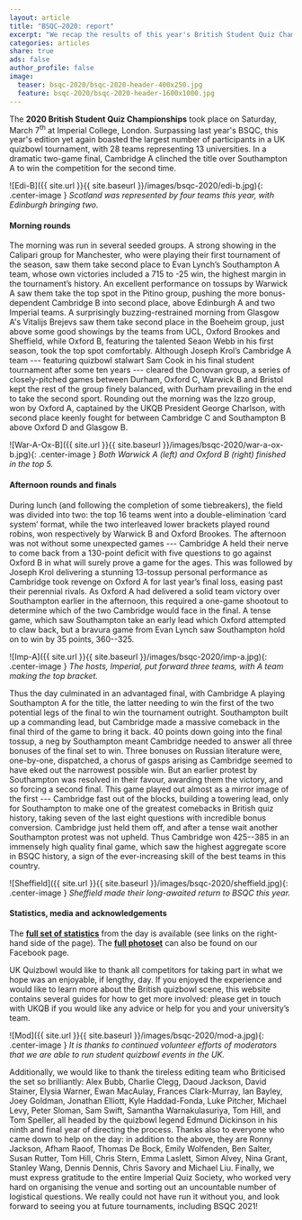 ```yaml
---
layout: article
title: "BSQC–2020: report"
excerpt: "We recap the results of this year's British Student Quiz Championships."
categories: articles
share: true
ads: false
author_profile: false
image:
  teaser: bsqc-2020/bsqc-2020-header-400x250.jpg
  feature: bsqc-2020/bsqc-2020-header-1600x1000.jpg
---
```


The **2020 British Student Quiz Championships** took place on Saturday, March 7<sup>th</sup> at Imperial College, London. Surpassing last year's BSQC, this year's edition yet again boasted the largest number of participants in a UK quizbowl tournament, with 28 teams representing 13 universities. In a dramatic two-game final, Cambridge A clinched the title over Southampton A to win the competition for the second time.

![Edi-B]({{ site.url }}{{ site.baseurl }}/images/bsqc-2020/edi-b.jpg){: .center-image }
*Scotland was represented by four teams this year, with Edinburgh bringing two.*

#### Morning rounds

The morning was run in several seeded groups. A strong showing in the Calipari group for Manchester, who were playing their first tournament of the season, saw them take second place to Evan Lynch’s Southampton A team, whose own victories included a 715 to -25 win, the highest margin in the tournament’s history. An excellent performance on tossups by Warwick A saw them take the top spot in the Pitino group, pushing the more bonus-dependent Cambridge B into second place, above Edinburgh A and two Imperial teams. A surprisingly buzzing-restrained morning from Glasgow A's Vitalijs Brejevs saw them take second place in the Boeheim group, just above some good showings by the teams from UCL, Oxford Brookes and Sheffield, while Oxford B, featuring the talented Seaon Webb in his first season, took the top spot comfortably. Although Joseph Krol’s Cambridge A team --- featuring quizbowl stalwart Sam Cook in his final student tournament after some ten years --- cleared the Donovan group, a series of closely-pitched games between Durham, Oxford C, Warwick B and Bristol kept the rest of the group finely balanced, with Durham prevailing in the end to take the second sport. Rounding out the morning was the Izzo group, won by Oxford A, captained by the UKQB President George Charlson, with second place keenly fought for between Cambridge C and Southampton B above Oxford D and Glasgow B.

![War-A-Ox-B]({{ site.url }}{{ site.baseurl }}/images/bsqc-2020/war-a-ox-b.jpg){: .center-image }
*Both Warwick A (left) and Oxford B (right) finished in the top 5.*

#### Afternoon rounds and finals

During lunch (and following the completion of some tiebreakers), the field was divided into two: the top 16 teams went into a double-elimination ‘card system’ format, while the two interleaved lower brackets played round robins, won respectively by Warwick B and Oxford Brookes. The afternoon was not without some unexpected games --- Cambridge A held their nerve to come back from a 130-point deficit with five questions to go against Oxford B in what will surely prove a game for the ages. This was followed by Joseph Krol delivering a stunning 13-tossup personal performance as Cambridge took revenge on Oxford A for last year’s final loss, easing past their perennial rivals. As Oxford A had delivered a solid team victory over Southampton earlier in the afternoon, this required a one-game shootout to determine which of the two Cambridge would face in the final. A tense game, which saw Southampton take an early lead which Oxford attempted to claw back, but a bravura game from Evan Lynch saw Southampton hold on to win by 35 points, 360--325.

![Imp-A]({{ site.url }}{{ site.baseurl }}/images/bsqc-2020/imp-a.jpg){: .center-image }
*The hosts, Imperial, put forward three teams, with A team making the top bracket.*

Thus the day culminated in an advantaged final, with Cambridge A playing Southampton A for the title, the latter needing to win the first of the two potential legs of the final to win the tournament outright. Southampton built up a commanding lead, but Cambridge made a massive comeback in the final third of the game to bring it back. 40 points down going into the final tossup, a neg by Southampton meant Cambridge needed to answer all three bonuses of the final set to win. Three bonuses on Russian literature were, one-by-one, dispatched, a chorus of gasps arising as Cambridge seemed to have eked out the narrowest possible win. But an earlier protest by Southampton was resolved in their favour, awarding them the victory, and so forcing a second final. This game played out almost as a mirror image of the first --- Cambridge fast out of the blocks, building a towering lead, only for Southampton to make one of the greatest comebacks in British quiz history, taking seven of the last eight questions with incredible bonus conversion. Cambridge just held them off, and after a tense wait another Southampton protest was not upheld. Thus Cambridge won 425--385 in an immensely high quality final game, which saw the highest aggregate score in BSQC history, a sign of the ever-increasing skill of the best teams in this country.

![Sheffield]({{ site.url }}{{ site.baseurl }}/images/bsqc-2020/sheffield.jpg){: .center-image }
*Sheffield made their long-awaited return to BSQC this year.*

#### Statistics, media and acknowledgements

The [**full set of statistics**](https://hsquizbowl.org/db/tournaments/6425/) from the day is available (see links on the right-hand side of the page). The [**full photoset**](https://www.facebook.com/pg/quizbowluk/photos/?tab=album&album_id=3525778594163744) can also be found on our Facebook page.

UK Quizbowl would like to thank all competitors for taking part in what we hope was an enjoyable, if lengthy, day. If you enjoyed the experience and would like to learn more about the British quizbowl scene, this website contains several guides for how to get more involved: please get in touch with UKQB if you would like any advice or help for you and your university’s team.

![Mod]({{ site.url }}{{ site.baseurl }}/images/bsqc-2020/mod-a.jpg){: .center-image }
*It is thanks to continued volunteer efforts of moderators that we are able to run student quizbowl events in the UK.*

 Additionally, we would like to thank the tireless editing team who Briticised the set so brilliantly: Alex Bubb, Charlie Clegg, Daoud Jackson, David Stainer, Elysia Warner, Ewan MacAulay, Frances Clark-Murray, Ian Bayley, Joey Goldman, Jonathan Elliott, Kyle Haddad-Fonda, Luke Pitcher, Michael Levy, Peter Sloman, Sam Swift, Samantha Warnakulasuriya, Tom Hill, and Tom Speller, all headed by the quizbowl legend Edmund Dickinson in his ninth and final year of directing the process. Thanks also to everyone who came down to help on the day: in addition to the above, they are Ronny Jackson, Afham Raoof, Thomas De Bock, Emily Wolfenden, Ben Salter, Susan Rutter, Tom Hill, Chris Stern, Emma Laslett, Simon Alvey, Nina Grant, Stanley Wang, Dennis Dennis, Chris Savory and Michael Liu. Finally, we must express gratitude to the entire Imperial Quiz Society, who worked very hard on organising the venue and sorting out an uncountable number of logistical questions. We really could not have run it without you, and look forward to seeing you at future tournaments, including BSQC 2021!
